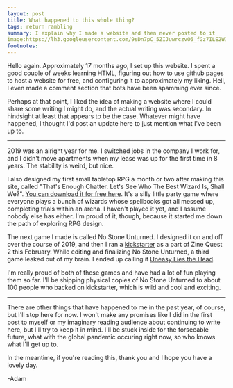 ```yaml
---
layout: post
title: What happened to this whole thing?
tags: return rambling
summary: I explain why I made a website and then never posted to it
image:https://lh3.googleusercontent.com/9sDn7pC_5ZIJuwrczvO6_fGz7ILE2WDNcisMgfHYIb6hXL-nyySNDr53baLOQuI_W2-Hgwe_X10zPwA9ALYTu6-WDAodAfHPemKy0HDrpU5f5LTJquITqlVFjmeMCfl1l0JKeZsA0iDQfKV6YbgOAqv3Wy1UqaJCpeFyHT1061TD-t7p0tDJYgWNTt-NlYPuNLGKznLT5yklHCn402o7UvmSHhJVIEle6swgQseBwkDeDRIVDWWHOHCgAGuaAsXxepOxnRVDD5uYd6KcoOB7JWq148y4R5BKzQ5tOH9CNzssfMKHm7jkZkXlNj5AeltiB-CtJgdAL4UwpCqLAuDfSb1qQM7_ZpVGd9hTA0OFwxpEp5x2QMvIgatVDFWZClMZN5lmFo6JZj3V1Y919NuPr6niGeHRXTD1173gxJRHzrQnGmzh_JxO7610MnpcMeYHpWu6G1RtfCNEmyMM_fRInF4lVO-REd8NU6lxmf8i2kLXAkMyiRL5r6YOVY3ftU3jWNAKZ_FRiKVT_yWrUOTQNIAvKoPD5MehtvjR2u1KhkAKUpieBCDDvt1vHIeK7ZWfdV_aIbx2PGYbg3L-J0h62PQa9QUAZnQnv93AnWsv-Q5_jExgO1ozcdUANOILImYfG74HFxl39qoAEeIz4EvwCL_TpnqmDMo4I96Cu00b4pcXGqZ0xLvwoEG3W-kFJxWLswxANN34J0OV1XKmHVJgm47xFPe8JS12WlNk4vojUk8cbrhr1s2chqUe=w1464-h1098-no
footnotes:
---
```


Hello again. Approximately 17 months ago, I set up this website. I spent a good couple of weeks learning HTML, figuring out how to use github pages to host a website for free, and configuring it to approximately my liking. Hell, I even made a comment section that bots have been spamming ever since.

Perhaps at that point, I liked the idea of making a website where I could share some writing I might do, and the actual writing was secondary. In hindsight at least that appears to be the case. Whatever might have happened, I thought I'd post an update here to just mention what I've been up to.

***

2019 was an alright year for me. I switched jobs in the company I work for, and I didn't move apartments when my lease was up for the first time in 8 years. The stability is weird, but nice.

I also designed my first small tabletop RPG a month or two after making this site, called "That's Enough Chatter. Let's See Who The Best Wizard Is, Shall We?". [You can download it for free here](https://adamebell.itch.io/enough-chatter "adamebell.itch.io"). It's a silly little party game where everyone plays a bunch of wizards whose spellbooks got all messed up, completing trials within an arena. I haven't played it yet, and I assume nobody else has either. I'm proud of it, though, because it started me down the path of exploring RPG design.

The next game I made is called No Stone Unturned. I designed it on and off over the course of 2019, and then I ran a [kickstarter](https://www.kickstarter.com/projects/adamebell/no-stone-unturned-zinequest) as a part of Zine Quest 2 this February. While editing and finalizing No Stone Unturned, a third game leaked out of my brain. I ended up calling it [Uneasy Lies the Head](https://adamebell.itch.io/uneasy-lies-the-head).

I'm really proud of both of these games and have had a lot of fun playing them so far. I'll be shipping physical copies of No Stone Unturned to about 100 people who backed on kickstarter, which is wild and cool and exciting.

***

There are other things that have happened to me in the past year, of course, but I'll stop here for now. I won't make any promises like I did in the first post to myself or my imaginary reading audience about continuing to write here, but I'll try to keep it in mind. I'll be stuck inside for the forseeable future, what with the global pandemic occuring right now, so who knows what I'll get up to.

In the meantime, if you're reading this, thank you and I hope you have a lovely day.

-Adam